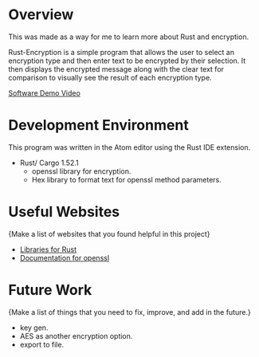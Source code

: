 # Overview

This was made as a way for me to learn more about Rust and encryption.

Rust-Encryption is a simple program that allows the user to select an
encryption type and then enter text to be encrypted by their selection.
It then displays the encrypted message along with the clear text for
comparison to visually see the result of each encryption type.



[Software Demo Video](http://youtube.link.goes.here)

# Development Environment

This program was written in the Atom editor using the Rust IDE extension.

- Rust/ Cargo 1.52.1
  * openssl library for encryption.
  * Hex library to format text for openssl method parameters.


# Useful Websites

{Make a list of websites that you found helpful in this project}
* [Libraries for Rust](https://crates.io/)
* [Documentation for openssl](https://docs.rs/openssl/0.10.34/openssl/)

# Future Work

{Make a list of things that you need to fix, improve, and add in the future.}
* key gen.
* AES as another encryption option.
* export to file.
